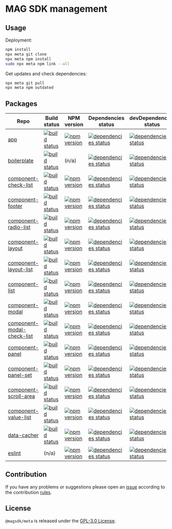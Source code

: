 MAG SDK management
==================

## Usage ##

Deployment:

```bash
npm install
npx meta git clone
npx meta npm install
sudo npx meta npm link --all
```

Get updates and check dependencies:

```bash
npx meta git pull
npx meta npm outdated
```


## Packages ##

 Repo                                                                                  | Build status                                                                                                                                                      | NPM version                                                                                                                                             | Dependencies status                                                                                                                                                               | devDependencies status
---------------------------------------------------------------------------------------|-------------------------------------------------------------------------------------------------------------------------------------------------------------------|---------------------------------------------------------------------------------------------------------------------------------------------------------|-----------------------------------------------------------------------------------------------------------------------------------------------------------------------------------|------------------------
[app](https://github.com/magsdk/app.git)                                               | [![build status](https://img.shields.io/travis/magsdk/app.svg?style=flat-square)](https://travis-ci.org/magsdk/app)                                               | [![npm version](https://img.shields.io/npm/v/mag-app.svg?style=flat-square)](https://www.npmjs.com/package/mag-app)                                                | [![dependencies status](https://img.shields.io/david/magsdk/app.svg?style=flat-square)](https://david-dm.org/magsdk/app)                                               | [![dependencies status](https://img.shields.io/david/dev/magsdk/app.svg?style=flat-square)](https://david-dm.org/magsdk/app)
[boilerplate](https://github.com/magsdk/boilerplate.git)                               | [![build status](https://img.shields.io/travis/magsdk/boilerplate.svg?style=flat-square)](https://travis-ci.org/magsdk/boilerplate)                               | (n/a)                                                                                                                                                              | [![dependencies status](https://img.shields.io/david/magsdk/boilerplate.svg?style=flat-square)](https://david-dm.org/magsdk/boilerplate)                               | [![dependencies status](https://img.shields.io/david/dev/magsdk/boilerplate.svg?style=flat-square)](https://david-dm.org/magsdk/boilerplate)
[component-check-list](https://github.com/magsdk/component-check-list.git)             | [![build status](https://img.shields.io/travis/magsdk/component-check-list.svg?style=flat-square)](https://travis-ci.org/magsdk/component-check-list)             | [![npm version](https://img.shields.io/npm/v/mag-component-check-list.svg?style=flat-square)](https://www.npmjs.com/package/mag-component-check-list)              | [![dependencies status](https://img.shields.io/david/magsdk/component-check-list.svg?style=flat-square)](https://david-dm.org/magsdk/component-check-list)             | [![dependencies status](https://img.shields.io/david/dev/magsdk/component-check-list.svg?style=flat-square)](https://david-dm.org/magsdk/component-check-list)
[component-footer](https://github.com/magsdk/component-footer.git)                     | [![build status](https://img.shields.io/travis/magsdk/component-footer.svg?style=flat-square)](https://travis-ci.org/magsdk/component-footer)                     | [![npm version](https://img.shields.io/npm/v/mag-component-footer.svg?style=flat-square)](https://www.npmjs.com/package/mag-component-footer)                      | [![dependencies status](https://img.shields.io/david/magsdk/component-footer.svg?style=flat-square)](https://david-dm.org/magsdk/component-footer)                     | [![dependencies status](https://img.shields.io/david/dev/magsdk/component-footer.svg?style=flat-square)](https://david-dm.org/magsdk/component-footer)
[component-radio-list](https://github.com/magsdk/component-radio-list.git)             | [![build status](https://img.shields.io/travis/magsdk/component-radio-list.svg?style=flat-square)](https://travis-ci.org/magsdk/component-radio-list)             | [![npm version](https://img.shields.io/npm/v/mag-component-radio-list.svg?style=flat-square)](https://www.npmjs.com/package/mag-component-radio-list)              | [![dependencies status](https://img.shields.io/david/magsdk/component-radio-list.svg?style=flat-square)](https://david-dm.org/magsdk/component-radio-list)             | [![dependencies status](https://img.shields.io/david/dev/magsdk/component-radio-list.svg?style=flat-square)](https://david-dm.org/magsdk/component-radio-list)
[component-layout](https://github.com/magsdk/component-layout.git)                     | [![build status](https://img.shields.io/travis/magsdk/component-layout.svg?style=flat-square)](https://travis-ci.org/magsdk/component-layout)                     | [![npm version](https://img.shields.io/npm/v/mag-component-layout.svg?style=flat-square)](https://www.npmjs.com/package/mag-component-layout)                      | [![dependencies status](https://img.shields.io/david/magsdk/component-layout.svg?style=flat-square)](https://david-dm.org/magsdk/component-layout)                     | [![dependencies status](https://img.shields.io/david/dev/magsdk/component-layout.svg?style=flat-square)](https://david-dm.org/magsdk/component-layout)
[component-layout-list](https://github.com/magsdk/component-layout-list.git)           | [![build status](https://img.shields.io/travis/magsdk/component-layout-list.svg?style=flat-square)](https://travis-ci.org/magsdk/component-layout-list)           | [![npm version](https://img.shields.io/npm/v/mag-component-layout-list.svg?style=flat-square)](https://www.npmjs.com/package/mag-component-layout-list)            | [![dependencies status](https://img.shields.io/david/magsdk/component-layout-list.svg?style=flat-square)](https://david-dm.org/magsdk/component-layout-list)           | [![dependencies status](https://img.shields.io/david/dev/magsdk/component-layout-list.svg?style=flat-square)](https://david-dm.org/magsdk/component-layout-list)
[component-list](https://github.com/magsdk/component-list.git)                         | [![build status](https://img.shields.io/travis/magsdk/component-list.svg?style=flat-square)](https://travis-ci.org/magsdk/component-list)                         | [![npm version](https://img.shields.io/npm/v/mag-component-list.svg?style=flat-square)](https://www.npmjs.com/package/mag-component-list)                          | [![dependencies status](https://img.shields.io/david/magsdk/component-list.svg?style=flat-square)](https://david-dm.org/magsdk/component-list)                         | [![dependencies status](https://img.shields.io/david/dev/magsdk/component-list.svg?style=flat-square)](https://david-dm.org/magsdk/component-list)
[component-modal](https://github.com/magsdk/component-modal.git)                       | [![build status](https://img.shields.io/travis/magsdk/component-modal.svg?style=flat-square)](https://travis-ci.org/magsdk/component-modal)                       | [![npm version](https://img.shields.io/npm/v/mag-component-modal.svg?style=flat-square)](https://www.npmjs.com/package/mag-component-modal)                        | [![dependencies status](https://img.shields.io/david/magsdk/component-modal.svg?style=flat-square)](https://david-dm.org/magsdk/component-modal)                       | [![dependencies status](https://img.shields.io/david/dev/magsdk/component-modal.svg?style=flat-square)](https://david-dm.org/magsdk/component-modal)
[component-modal-check-list](https://github.com/magsdk/component-modal-check-list.git) | [![build status](https://img.shields.io/travis/magsdk/component-modal-check-list.svg?style=flat-square)](https://travis-ci.org/magsdk/component-modal-check-list) | [![npm version](https://img.shields.io/npm/v/mag-component-modal-check-list.svg?style=flat-square)](https://www.npmjs.com/package/mag-component-modal-check-list)  | [![dependencies status](https://img.shields.io/david/magsdk/component-modal-check-list.svg?style=flat-square)](https://david-dm.org/magsdk/component-modal-check-list) | [![dependencies status](https://img.shields.io/david/dev/magsdk/component-modal-check-list.svg?style=flat-square)](https://david-dm.org/magsdk/component-modal-check-list)
[component-panel](https://github.com/magsdk/component-panel.git)                       | [![build status](https://img.shields.io/travis/magsdk/component-panel.svg?style=flat-square)](https://travis-ci.org/magsdk/component-panel)                       | [![npm version](https://img.shields.io/npm/v/mag-component-panel.svg?style=flat-square)](https://www.npmjs.com/package/mag-component-panel)                        | [![dependencies status](https://img.shields.io/david/magsdk/component-panel.svg?style=flat-square)](https://david-dm.org/magsdk/component-panel)                       | [![dependencies status](https://img.shields.io/david/dev/magsdk/component-panel.svg?style=flat-square)](https://david-dm.org/magsdk/component-panel)
[component-panel-set](https://github.com/magsdk/component-panel-set.git)               | [![build status](https://img.shields.io/travis/magsdk/component-panel-set.svg?style=flat-square)](https://travis-ci.org/magsdk/component-panel-set)               | [![npm version](https://img.shields.io/npm/v/mag-component-panel-set.svg?style=flat-square)](https://www.npmjs.com/package/mag-component-panel-set)                | [![dependencies status](https://img.shields.io/david/magsdk/component-panel-set.svg?style=flat-square)](https://david-dm.org/magsdk/component-panel-set)               | [![dependencies status](https://img.shields.io/david/dev/magsdk/component-panel-set.svg?style=flat-square)](https://david-dm.org/magsdk/component-panel-set)
[component-scroll-area](https://github.com/magsdk/component-scroll-area.git)           | [![build status](https://img.shields.io/travis/magsdk/component-scroll-area.svg?style=flat-square)](https://travis-ci.org/magsdk/component-scroll-area)           | [![npm version](https://img.shields.io/npm/v/mag-component-scroll-area.svg?style=flat-square)](https://www.npmjs.com/package/mag-component-scroll-area)            | [![dependencies status](https://img.shields.io/david/magsdk/component-scroll-area.svg?style=flat-square)](https://david-dm.org/magsdk/component-scroll-area)           | [![dependencies status](https://img.shields.io/david/dev/magsdk/component-scroll-area.svg?style=flat-square)](https://david-dm.org/magsdk/component-scroll-area)
[component-value-list](https://github.com/magsdk/component-value-list.git)             | [![build status](https://img.shields.io/travis/magsdk/component-value-list.svg?style=flat-square)](https://travis-ci.org/magsdk/component-value-list)             | [![npm version](https://img.shields.io/npm/v/mag-component-value-list.svg?style=flat-square)](https://www.npmjs.com/package/mag-component-value-list)              | [![dependencies status](https://img.shields.io/david/magsdk/component-value-list.svg?style=flat-square)](https://david-dm.org/magsdk/component-value-list)             | [![dependencies status](https://img.shields.io/david/dev/magsdk/component-value-list.svg?style=flat-square)](https://david-dm.org/magsdk/component-value-list)
[data-cacher](https://github.com/magsdk/data-cacher.git)                               | [![build status](https://img.shields.io/travis/magsdk/data-cacher.svg?style=flat-square)](https://travis-ci.org/magsdk/data-cacher)                               | [![npm version](https://img.shields.io/npm/v/mag-data-cacher.svg?style=flat-square)](https://www.npmjs.com/package/mag-data-cacher)                                | [![dependencies status](https://img.shields.io/david/magsdk/data-cacher.svg?style=flat-square)](https://david-dm.org/magsdk/data-cacher)                               | [![dependencies status](https://img.shields.io/david/dev/magsdk/data-cacher.svg?style=flat-square)](https://david-dm.org/magsdk/data-cacher)
[eslint](https://github.com/magsdk/eslint.git)                                         | (n/a)                                                                                                                                                             | [![npm version](https://img.shields.io/npm/v/mag-eslint.svg?style=flat-square)](https://www.npmjs.com/package/mag-eslint)                                          | [![dependencies status](https://img.shields.io/david/magsdk/eslint.svg?style=flat-square)](https://david-dm.org/magsdk/eslint)                                         | [![dependencies status](https://img.shields.io/david/dev/magsdk/eslint.svg?style=flat-square)](https://david-dm.org/magsdk/eslint)


## Contribution ##

If you have any problems or suggestions please open an [issue](https://github.com/magsdk/meta/issues)
according to the contribution [rules](.github/contributing.md).


## License ##

`@magsdk/meta` is released under the [GPL-3.0 License](http://opensource.org/licenses/GPL-3.0).
